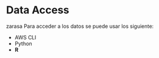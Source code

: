 # Data Access

zarasa
Para acceder a los datos se puede usar los siguiente:

* AWS CLI
* Python
* **R**

